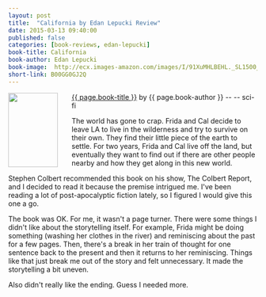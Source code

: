 ```yaml
---
layout: post
title:  "California by Edan Lepucki Review"
date: 2015-03-13 09:40:00
published: false
categories: [book-reviews, edan-lepucki]
book-title: California
book-author: Edan Lepucki
book-image:  http://ecx.images-amazon.com/images/I/91XuMHLBEHL._SL1500_.jpg
short-link: B00GG0GJ2Q
---
```


<img src="{{ page.book-image }}" align="left" style="width:100%; height:100%; max-width:100px; max-height:150px; padding-right:25px;" />
<a href="http://amzn.com/{{ page.short-link }}" target="_blank"> {{ page.book-title }}</a> by {{ page.book-author }} -- <i class="fa fa-star"></i><i class="fa fa-star"></i><i class="fa fa-star"></i><i class="fa fa-star-o"></i><i class="fa fa-star-o"></i>  -- <i class="fa fa-rocket"></i> sci-fi

The world has gone to crap. Frida and Cal decide to leave LA to live in the wilderness and try to survive on their own. They find their little piece of the earth to settle. For two years, Frida and Cal live off the land, but eventually they want to find out if there are other people nearby and how they get along in this new world.
<!--more-->

Stephen Colbert recommended this book on his show, The Colbert Report, and I decided to read it because the premise intrigued me. I've been reading a lot of post-apocalyptic fiction lately, so I figured I would give this one a go. 

The book was OK. For me, it wasn't a page turner. There were some things I didn't like about the storytelling itself. For example, Frida might be doing something (washing her clothes in the river) and reminiscing about the past for a few pages. Then, there's a break in her train of thought for one sentence back to the present and then it returns to her reminiscing. Things like that just break me out of the story and felt unnecessary. It made the storytelling a bit uneven.

Also didn't really like the ending. Guess I needed more.